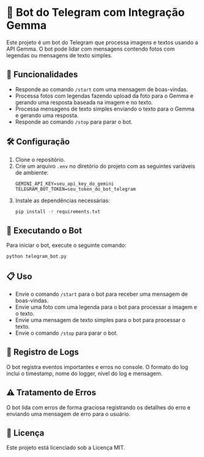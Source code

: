 # 🤖 Bot do Telegram com Integração Gemma

Este projeto é um bot do Telegram que processa imagens e textos usando a API Gemma. O bot pode lidar com mensagens contendo fotos com legendas ou mensagens de texto simples.

## 🌟 Funcionalidades

- Responde ao comando `/start` com uma mensagem de boas-vindas.
- Processa fotos com legendas fazendo upload da foto para o Gemma e gerando uma resposta baseada na imagem e no texto.
- Processa mensagens de texto simples enviando o texto para o Gemma e gerando uma resposta.
- Responde ao comando `/stop` para parar o bot.

## 🛠️ Configuração

1. Clone o repositório.
2. Crie um arquivo `.env` no diretório do projeto com as seguintes variáveis de ambiente:
    ```
    GEMINI_API_KEY=seu_api_key_do_gemini
    TELEGRAM_BOT_TOKEN=seu_token_do_bot_telegram
    ```
3. Instale as dependências necessárias:
    ```bash
    pip install -r requirements.txt
    ```

## 🚀 Executando o Bot

Para iniciar o bot, execute o seguinte comando:
```bash
python telegram_bot.py
```

## 📋 Uso

- Envie o comando `/start` para o bot para receber uma mensagem de boas-vindas.
- Envie uma foto com uma legenda para o bot para processar a imagem e o texto.
- Envie uma mensagem de texto simples para o bot para processar o texto.
- Envie o comando `/stop` para parar o bot.

## 📄 Registro de Logs

O bot registra eventos importantes e erros no console. O formato do log inclui o timestamp, nome do logger, nível do log e mensagem.

## ⚠️ Tratamento de Erros

O bot lida com erros de forma graciosa registrando os detalhes do erro e enviando uma mensagem de erro para o usuário.

## 📜 Licença

Este projeto está licenciado sob a Licença MIT.
